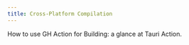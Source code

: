 ```yaml
---
title: Cross-Platform Compilation
---
```


How to use GH Action for Building: a glance at Tauri Action.